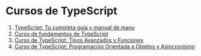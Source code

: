 # Cursos de TypeScript

1. [TypeScript: Tu completa guía y manual de mano](https://www.udemy.com/course/typescript-guia-completa/learn/lecture/27950358?start=45#overview)
2. [Curso de fundamentos de TypeScript](https://platzi.com/cursos/typescript/)
3. [Curso de TypeScript: Tipos Avanzados y Funciones](https://platzi.com/cursos/typescript-tipos-avanzados/)
4. [Curso de TypeScript: Programación Orientada a Objetos y Asincronismo](https://platzi.com/cursos/typescript-poo/)